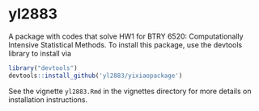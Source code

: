 # yl2883

A package with codes that solve HW1 for BTRY 6520: Computationally Intensive Statistical Methods.  To install this package, 
use the devtools library to install via 

```r
library("devtools")
devtools::install_github('yl2883/yixiaopackage')
```

See the vignette `yl2883.Rmd` in the vignettes directory for more details on installation instructions.
